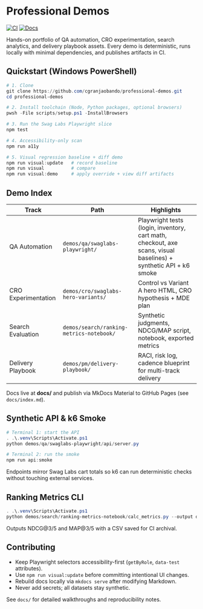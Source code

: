 # Professional Demos

[![CI](https://github.com/cgranjaobando/professional-demos/actions/workflows/ci.yml/badge.svg)](https://github.com/cgranjaobando/professional-demos/actions/workflows/ci.yml)
[![Docs](https://github.com/cgranjaobando/professional-demos/actions/workflows/pages.yml/badge.svg)](https://github.com/cgranjaobando/professional-demos/actions/workflows/pages.yml)

Hands-on portfolio of QA automation, CRO experimentation, search analytics, and delivery playbook assets. Every demo is deterministic, runs locally with minimal dependencies, and publishes artifacts in CI.

## Quickstart (Windows PowerShell)

```powershell
# 1. Clone
git clone https://github.com/cgranjaobando/professional-demos.git
cd professional-demos

# 2. Install toolchain (Node, Python packages, optional browsers)
pwsh -File scripts/setup.ps1 -InstallBrowsers

# 3. Run the Swag Labs Playwright slice
npm test

# 4. Accessibility-only scan
npm run a11y

# 5. Visual regression baseline + diff demo
npm run visual:update   # record baseline
npm run visual          # compare
npm run visual:demo     # apply override + view diff artifacts
```

## Demo Index

| Track | Path | Highlights |
|-------|------|------------|
| QA Automation | `demos/qa/swaglabs-playwright/` | Playwright tests (login, inventory, cart math, checkout, axe scans, visual baselines) + synthetic API + k6 smoke |
| CRO Experimentation | `demos/cro/swaglabs-hero-variants/` | Control vs Variant A hero HTML, CRO hypothesis + MDE plan |
| Search Evaluation | `demos/search/ranking-metrics-notebook/` | Synthetic judgments, NDCG/MAP script, notebook, exported metrics |
| Delivery Playbook | `demos/pm/delivery-playbook/` | RACI, risk log, cadence blueprint for multi-track delivery |

Docs live at **docs/** and publish via MkDocs Material to GitHub Pages (see `docs/index.md`).

## Synthetic API & k6 Smoke

```powershell
# Terminal 1: start the API
. .\.venv\Scripts\Activate.ps1
python demos/qa/swaglabs-playwright/api/server.py

# Terminal 2: run the smoke
npm run api:smoke
```

Endpoints mirror Swag Labs cart totals so k6 can run deterministic checks without touching external services.

## Ranking Metrics CLI

```powershell
. .\.venv\Scripts\Activate.ps1
python demos/search/ranking-metrics-notebook/calc_metrics.py --output demos/search/ranking-metrics-notebook/outputs/metrics_summary.csv
```

Outputs NDCG@3/5 and MAP@3/5 with a CSV saved for CI archival.

## Contributing

- Keep Playwright selectors accessibility-first (`getByRole`, `data-test` attributes).
- Use `npm run visual:update` before committing intentional UI changes.
- Rebuild docs locally via `mkdocs serve` after modifying Markdown.
- Never add secrets; all datasets stay synthetic.

See `docs/` for detailed walkthroughs and reproducibility notes.
